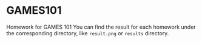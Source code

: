 # GAMES101
Homework for GAMES 101
You can find the result for each homework under the corresponding directory, like `result.png` or `results` directory.

